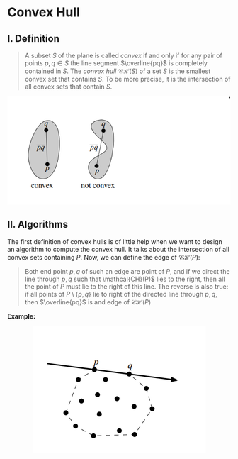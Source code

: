 # Convex Hull

## I. Definition
> A subset $S$ of the plane is called *convex* if and only if for any pair of points $p, q \in S$ the line segment $\overline{pq}$ is completely contained in $S$. The *convex hull* $\mathcal{CH}(S)$ of a set $S$ is the smallest convex set that contains $S$. To be more precise, it is the intersection of all convex sets that contain $S$.

<div style="text-align: center;">
    <img src="img/img1.png" alt="Example of convex/non-convex polygon" />
</div>

## II. Algorithms
The first definition of convex hulls is of little help when we want to design an algorithm to compute the convex hull. It talks about the intersection of all convex sets containing $P$. Now, we  can define the edge of $\mathcal{CH}(P)$:
> Both end point $p, q$  of such an edge are point of $P$, and if we direct the line through $p, q$ such that \mathcal{CH}(P)$ lies to the right, then all the point of $P$ must lie to the right of this line. The reverse is also true: if all points of  $P \setminus \{p, q\}$ lie to right of the directed line through $p, q$, then $\overline{pq}$ is and edge of $\mathcal{CH}(P)$

**Example:**

<div style="text-align: center;">
    <img src="img/img2.png" alt="Example of an edge in CH(P)" />
</div>